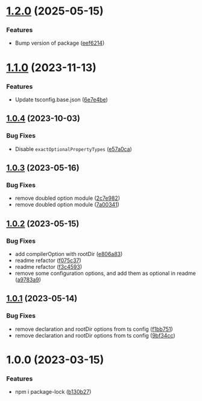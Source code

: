 # [1.2.0](https://github.com/GetResponse/tsconfig/compare/v1.1.0...v1.2.0) (2025-05-15)


### Features

* Bump version of package ([eef6214](https://github.com/GetResponse/tsconfig/commit/eef6214eefb4ce01cb5fc6fb988442132da76935))

# [1.1.0](https://github.com/GetResponse/tsconfig/compare/v1.0.4...v1.1.0) (2023-11-13)


### Features

* Update tsconfig.base.json ([6e7e4be](https://github.com/GetResponse/tsconfig/commit/6e7e4bef1d4c0bc029aa5508731b1bdf76e9fd27))

## [1.0.4](https://github.com/GetResponse/tsconfig/compare/v1.0.3...v1.0.4) (2023-10-03)


### Bug Fixes

* Disable `exactOptionalPropertyTypes` ([e57a0ca](https://github.com/GetResponse/tsconfig/commit/e57a0ca5e5ff03db4f5d24a0827ac870955deea8))

## [1.0.3](https://github.com/GetResponse/tsconfig/compare/v1.0.2...v1.0.3) (2023-05-16)


### Bug Fixes

* remove doubled option module ([2c7e982](https://github.com/GetResponse/tsconfig/commit/2c7e98299dd04fe9898defe4feda9afea22b8254))
* remove doubled option module ([7a00341](https://github.com/GetResponse/tsconfig/commit/7a00341798778c80cfba63318c0e1789e21dd3a9))

## [1.0.2](https://github.com/GetResponse/tsconfig/compare/v1.0.1...v1.0.2) (2023-05-15)


### Bug Fixes

* add compilerOption with rootDir ([e806a83](https://github.com/GetResponse/tsconfig/commit/e806a83e39cdca8e40c1f9bdb73a123539a2a499))
* readme refactor ([f075c37](https://github.com/GetResponse/tsconfig/commit/f075c3747d575601212e36149aefd796b2326ebf))
* readme refactor ([f3c4593](https://github.com/GetResponse/tsconfig/commit/f3c4593404510b75d7431c54f785c431dec716af))
* remove some configuration options, and add them as optional in readme ([a9783a9](https://github.com/GetResponse/tsconfig/commit/a9783a95ceeb20046f32bf26397dd82c6e00f8e9))

## [1.0.1](https://github.com/GetResponse/tsconfig/compare/v1.0.0...v1.0.1) (2023-05-14)


### Bug Fixes

* remove declaration and rootDir options from ts config ([f1bb751](https://github.com/GetResponse/tsconfig/commit/f1bb7510aacfae1f05b661ac1a91726d91a0d27e))
* remove declaration and rootDir options from ts config ([9bf34cc](https://github.com/GetResponse/tsconfig/commit/9bf34ccbccdc3dd1aae77747ea73e98b93e586c4))

# 1.0.0 (2023-03-15)


### Features

* npm i package-lock ([b130b27](https://github.com/GetResponse/tsconfig/commit/b130b27d1732368d8e6f27bd6302e7a0231a9353))
